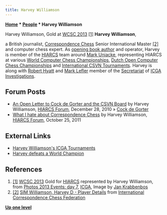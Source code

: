 ```yaml
---
title: Harvey Williamson
---
```

**[Home](Home "Home") * [People](People "People") * Harvey Williamson**

[](https://icga.org/?page_id=883&wppa-album=8&wppa-cover=0&wppa-occur=1&wppa-photo=115) Harvey Williamson, Gold at [WCSC 2013](WCSC_2013 "WCSC 2013") <a id="cite-note-1" href="#cite-ref-1">[1]</a>
**Harvey Williamson**,

a British journalist, [Correspondence Chess](https://en.wikipedia.org/wiki/Correspondence_chess) Senior International Master <a id="cite-note-2" href="#cite-ref-2">[2]</a> and computer chess expert. As [opening book author](Category:Opening_Book_Author "Category:Opening Book Author") and operator, Harvey is member of the [HIARCS](HIARCS "HIARCS") team around [Mark Uniacke](Mark_Uniacke "Mark Uniacke"), representing HIARCS at various [World Computer Chess Championships](World_Computer_Chess_Championship "World Computer Chess Championship"), [Dutch Open Computer Chess Championships](Dutch_Open_Computer_Chess_Championship "Dutch Open Computer Chess Championship") and [International CSVN Tournaments](International_CSVN_Tournament "International CSVN Tournament"). Harvey is along with [Robert Hyatt](Robert_Hyatt "Robert Hyatt") and [Mark Lefler](Mark_Lefler "Mark Lefler") member of the [Secretariat](Who%27s_Who "Who's Who") of [ICGA Investigations](ICGA_Investigations "ICGA Investigations").

## Forum Posts

- [An Open Letter to Cock de Gorter and the CSVN Board](http://hiarcs.net/forums/viewtopic.php?t=3896) by Harvey Williamson, [HIARCS Forum](Computer_Chess_Forums "Computer Chess Forums"), December 28, 2010 » [Cock de Gorter](Cock_de_Gorter "Cock de Gorter")
- [What I hate about Correspondence Chess](http://hiarcs.net/forums/viewtopic.php?t=4471) by Harvey Williamson, [HIARCS Forum](Computer_Chess_Forums "Computer Chess Forums"), October 25, 2011

## External Links

- [Harvey Williamson's ICGA Tournaments](https://www.game-ai-forum.org/icga-tournaments/person.php?id=644)
- [Harvey defeats a World Champion](http://www.iccf-webchess.com/Message.aspx?message=577)

## References

1. <a id="cite-ref-1" href="#cite-note-1">[1]</a> [WCSC 2013](WCSC_2013 "WCSC 2013") Gold for [HIARCS](HIARCS "HIARCS") represented by Harvey Williamson, from [Photos 2013 Events: day 7](https://icga.org/?page_id=883), [ICGA](ICGA "ICGA"), Image by [Jan Krabbenbos](Jan_Krabbenbos "Jan Krabbenbos")
1. <a id="cite-ref-2" href="#cite-note-2">[2]</a> [SIM Williamson, Harvey D - Player Details](http://www.iccf-webchess.com/PlayerDetails.aspx?id=211655) from [International Correspondence Chess Federation](http://www.iccf.com/content/index.php)

**[Up one level](People "People")**

